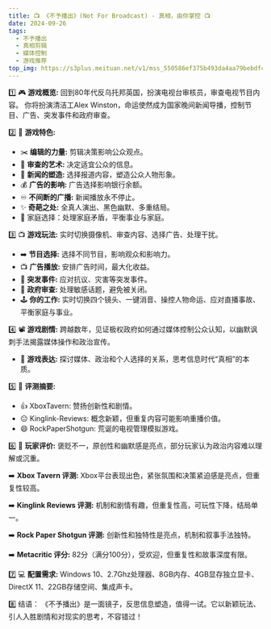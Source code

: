 ```yaml
---
title: 📺 《不予播出》(Not For Broadcast) - 真相，由你掌控 📺
date: 2024-09-26
tags:
  - 不予播出
  - 真相剪辑
  - 媒体控制
  - 游戏推荐
top_img: https://s3plus.meituan.net/v1/mss_550586ef375b493da4aa79bebdfce4fa/csc-apply-file-web/prod/2024-10-02/c4fdd72d-44eb-47d1-8588-3b57e7890ac2.avif
---
```


1️⃣ 🎮 **游戏概览:**   回到80年代反乌托邦英国，扮演电视台审核员，审查电视节目内容。 你将扮演清洁工Alex Winston，命运使然成为国家晚间新闻导播，控制节目、广告、突发事件和政府审查。

2️⃣ 🌟 **游戏特色:**

* ✂️ **编辑的力量:**   剪辑决策影响公众观点。
* 🚫 **审查的艺术:**   决定适宜公众的信息。
* 📰 **新闻的塑造:**   选择报道内容，塑造公众人物形象。
* 💰 **广告的影响:**   广告选择影响银行余额。
* ♾️ **不间断的广播:**   新闻播放永不停止。
* ✨ **奇葩之处:**  全真人演出、黑色幽默、多重结局。
* 🏡 家庭选择：处理家庭矛盾，平衡事业与家庭。

3️⃣ 📺 **游戏玩法:**   实时切换摄像机、审查内容、选择广告、处理干扰。

* ➡️ **节目选择:**   选择不同节目，影响观众和影响力。
* 📺 **广告播放:**   安排广告时间，最大化收益。
* 🚨 **突发事件:**   应对抗议、灾害等突发事件。
* 👮 **政府审查:**   处理敏感话题，避免被关闭。
* 🕹️ **你的工作:**   实时切换四个镜头、一键消音、操控人物命运、应对直播事故、平衡家庭与事业。

4️⃣ 📽️ **游戏剧情:**   跨越数年，见证极权政府如何通过媒体控制公众认知，以幽默讽刺手法揭露媒体操作和政治宣传。

* 🤔 **游戏表达:**   探讨媒体、政治和个人选择的关系，思考信息时代“真相”的本质。

5️⃣ 📝 **评测摘要:**

* 👍 XboxTavern: 赞扬创新性和剧情。
* 😐 Kinglink-Reviews: 概念新颖，但重复内容可能影响重播价值。
* 😄 RockPaperShotgun: 荒诞的电视管理模拟游戏。

6️⃣ 👥 **玩家评价:**  褒贬不一，原创性和幽默感是亮点，部分玩家认为政治内容难以理解或沉重。

➡️ **Xbox Tavern 评测:**   Xbox平台表现出色，紧张氛围和决策紧迫感是亮点，但重复性较高。

➡️ **Kinglink Reviews 评测:**   机制和剧情有趣，但重复性高，可玩性下降，结局单一。

➡️ **Rock Paper Shotgun 评测:**   创新性和独特性是亮点，机制和叙事手法独特。

➡️ **Metacritic 评分:**  82分（满分100分），受欢迎，但重复性和故事深度有限。

7️⃣ 💻 **配置需求:**  Windows 10、2.7Ghz处理器、8GB内存、4GB显存独立显卡、DirectX 11、22GB存储空间、集成声卡。

8️⃣ 结语： 《不予播出》是一面镜子，反思信息塑造，值得一试。它以新颖玩法、引人入胜剧情和对现实的思考，不容错过！